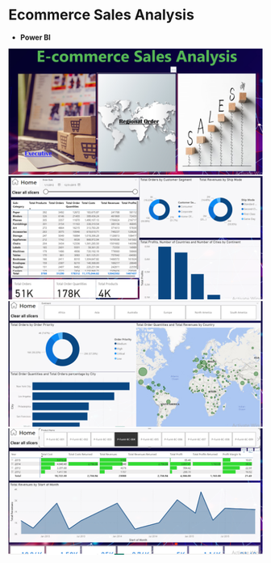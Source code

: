 # Ecommerce Sales Analysis
- **Power BI**

<img src="/Home.PNG">
<img src="/Executive.PNG">
<img src="/Regional.PNG">
<img src="/Sales.PNG">
